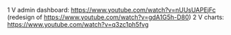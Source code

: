 1 V admin dashboard: https://www.youtube.com/watch?v=nUUsUAPEjFc (redesign of https://www.youtube.com/watch?v=gdA1G5h-D80)
2 V charts: https://www.youtube.com/watch?v=q3zc1ph5fvg